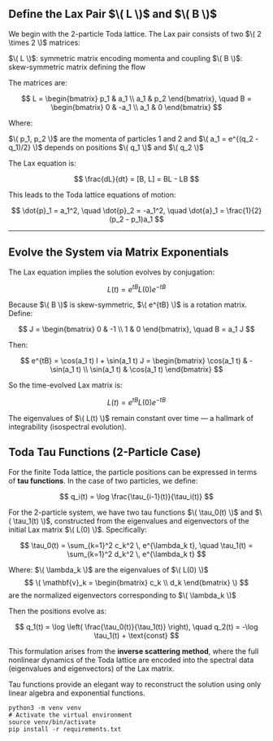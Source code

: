 
## Define the Lax Pair $\( L \)$ and $\( B \)$

We begin with the 2-particle Toda lattice. The Lax pair consists of two $\( 2 \times 2 \)$ matrices:

$\( L \)$: symmetric matrix encoding momenta and coupling
$\( B \)$: skew-symmetric matrix defining the flow

The matrices are:

$$
L = \begin{bmatrix}
p_1 & a_1 \\
a_1 & p_2
\end{bmatrix},
\quad
B = \begin{bmatrix}
0 & -a_1 \\
a_1 & 0
\end{bmatrix}
$$

Where:

$\( p_1, p_2 \)$ are the momenta of particles 1 and 2 and
$\( a_1 = e^{(q_2 - q_1)/2} \)$ depends on positions $\( q_1 \)$ and $\( q_2 \)$

The Lax equation is:

$$
\frac{dL}{dt} = [B, L] = BL - LB
$$

This leads to the Toda lattice equations of motion:

$$
\dot{p}_1 = a_1^2, \quad \dot{p}_2 = -a_1^2, \quad \dot{a}_1 = \frac{1}{2}(p_2 - p_1)a_1
$$

---

## Evolve the System via Matrix Exponentials

The Lax equation implies the solution evolves by conjugation:

$$
L(t) = e^{tB} L(0) e^{-tB}
$$

Because $\( B \)$ is skew-symmetric, $\( e^{tB} \)$ is a rotation matrix. Define:

$$
J = \begin{bmatrix} 0 & -1 \\ 1 & 0 \end{bmatrix}, \quad B = a_1 J
$$

Then:

$$
e^{tB} = \cos(a_1 t) I + \sin(a_1 t) J
= \begin{bmatrix}
\cos(a_1 t) & -\sin(a_1 t) \\
\sin(a_1 t) & \cos(a_1 t)
\end{bmatrix}
$$

So the time-evolved Lax matrix is:

$$
L(t) = e^{tB} L(0) e^{-tB}
$$

The eigenvalues of $\( L(t) \)$ remain constant over time — a hallmark of integrability (isospectral evolution).


## Toda Tau Functions (2-Particle Case)

For the finite Toda lattice, the particle positions can be expressed in terms of **tau functions**. In the case of two particles, we define:

$$
q_i(t) = \log \frac{\tau_{i-1}(t)}{\tau_i(t)}
$$

For the 2-particle system, we have two tau functions $\( \tau_0(t) \)$ and $\( \tau_1(t) \)$, constructed from the eigenvalues and eigenvectors of the initial Lax matrix $\( L(0) \)$. Specifically:

$$
\tau_0(t) = \sum_{k=1}^2 c_k^2 \, e^{\lambda_k t}, \quad
\tau_1(t) = \sum_{k=1}^2 d_k^2 \, e^{\lambda_k t}
$$

Where:
$\( \lambda_k \)$ are the eigenvalues of $\( L(0) \)$
$$
\( \mathbf{v}_k = \begin{bmatrix} c_k \\ d_k \end{bmatrix} \)
$$ 
are the normalized eigenvectors corresponding to $\( \lambda_k \)$

Then the positions evolve as:

$$
q_1(t) = \log \left( \frac{\tau_0(t)}{\tau_1(t)} \right), \quad
q_2(t) = -\log \tau_1(t) + \text{const}
$$

This formulation arises from the **inverse scattering method**, where the full nonlinear dynamics of the Toda lattice are encoded into the spectral data (eigenvalues and eigenvectors) of the Lax matrix.

Tau functions provide an elegant way to reconstruct the solution using only linear algebra and exponential functions.


```
python3 -m venv venv
# Activate the virtual environment
source venv/bin/activate
pip install -r requirements.txt
```